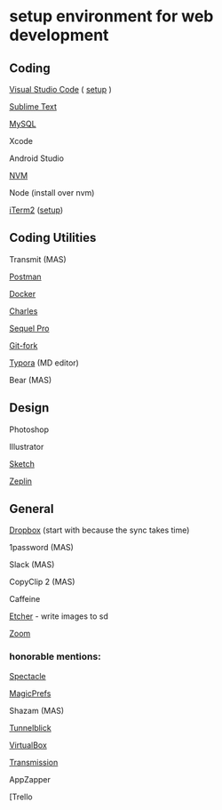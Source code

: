 # setup environment for web development



## Coding

[Visual Studio Code](https://code.visualstudio.com) ( [setup](./visual-studio-code.md) )

[Sublime Text](https://www.sublimetext.com)

[MySQL](https://dev.mysql.com/downloads/mysql/)

Xcode

Android Studio

[NVM](https://github.com/creationix/nvm)

Node (install over nvm)

[iTerm2](https://www.iterm2.com/) ([setup](./iterm2.md))



## Coding Utilities

Transmit (MAS)

[Postman](https://www.getpostman.com)

[Docker](https://www.docker.com/)

[Charles](https://www.charlesproxy.com/)

[Sequel Pro](https://www.sequelpro.com)

[Git-fork](https://git-fork.com)

[Typora](https://typora.io) (MD editor)

Bear (MAS)



## Design

Photoshop

Illustrator

[Sketch](https://www.sketchapp.com)

[Zeplin](https://zeplin.io)



## General

[Dropbox](https://www.dropbox.com) (start with because the sync takes time)

1password (MAS)

Slack (MAS)

CopyClip 2 (MAS)

Caffeine

[Etcher](https://etcher.io/) - write images to sd

[Zoom](https://zoom.us/)



### honorable mentions:

[Spectacle](https://www.spectacleapp.com)

[MagicPrefs](http://magicprefs.com)

Shazam (MAS)

[Tunnelblick](https://tunnelblick.net)

[VirtualBox](https://www.virtualbox.org)

[Transmission](https://transmissionbt.com)

AppZapper

[Trello
